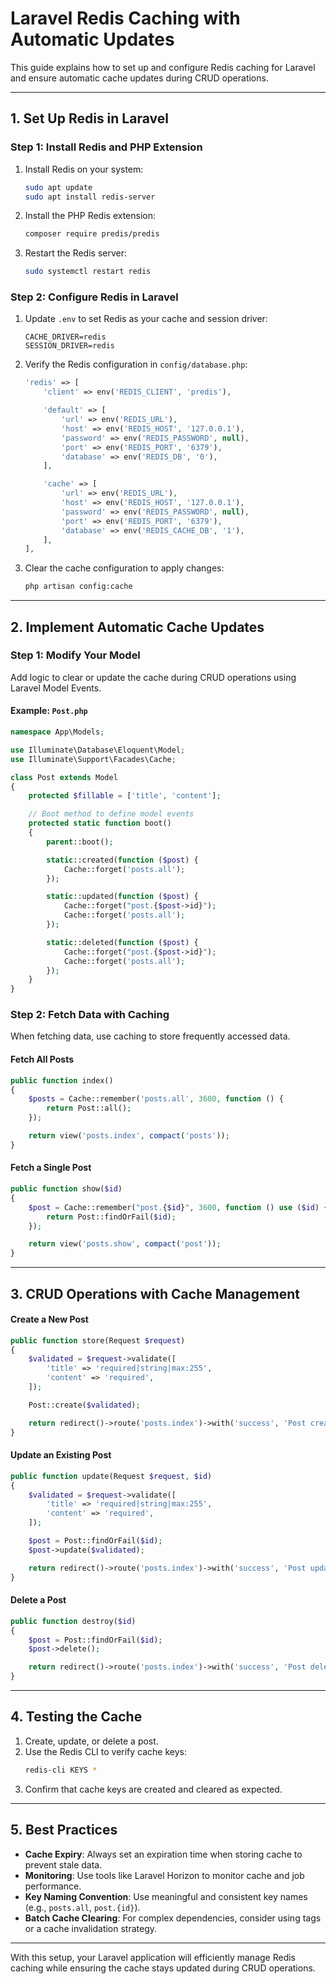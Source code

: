 # Laravel Redis Caching with Automatic Updates

This guide explains how to set up and configure Redis caching for Laravel and ensure automatic cache updates during CRUD operations.

---

## 1. **Set Up Redis in Laravel**

### Step 1: Install Redis and PHP Extension

1. Install Redis on your system:
   ```bash
   sudo apt update
   sudo apt install redis-server
   ```

2. Install the PHP Redis extension:
   ```bash
   composer require predis/predis
   ```

3. Restart the Redis server:
   ```bash
   sudo systemctl restart redis
   ```

### Step 2: Configure Redis in Laravel

1. Update `.env` to set Redis as your cache and session driver:
   ```env
   CACHE_DRIVER=redis
   SESSION_DRIVER=redis
   ```

2. Verify the Redis configuration in `config/database.php`:
   ```php
   'redis' => [
       'client' => env('REDIS_CLIENT', 'predis'),

       'default' => [
           'url' => env('REDIS_URL'),
           'host' => env('REDIS_HOST', '127.0.0.1'),
           'password' => env('REDIS_PASSWORD', null),
           'port' => env('REDIS_PORT', '6379'),
           'database' => env('REDIS_DB', '0'),
       ],

       'cache' => [
           'url' => env('REDIS_URL'),
           'host' => env('REDIS_HOST', '127.0.0.1'),
           'password' => env('REDIS_PASSWORD', null),
           'port' => env('REDIS_PORT', '6379'),
           'database' => env('REDIS_CACHE_DB', '1'),
       ],
   ],
   ```

3. Clear the cache configuration to apply changes:
   ```bash
   php artisan config:cache
   ```

---

## 2. **Implement Automatic Cache Updates**

### Step 1: Modify Your Model
Add logic to clear or update the cache during CRUD operations using Laravel Model Events.

#### Example: `Post.php`
```php
namespace App\Models;

use Illuminate\Database\Eloquent\Model;
use Illuminate\Support\Facades\Cache;

class Post extends Model
{
    protected $fillable = ['title', 'content'];

    // Boot method to define model events
    protected static function boot()
    {
        parent::boot();

        static::created(function ($post) {
            Cache::forget('posts.all');
        });

        static::updated(function ($post) {
            Cache::forget("post.{$post->id}");
            Cache::forget('posts.all');
        });

        static::deleted(function ($post) {
            Cache::forget("post.{$post->id}");
            Cache::forget('posts.all');
        });
    }
}
```

### Step 2: Fetch Data with Caching
When fetching data, use caching to store frequently accessed data.

#### Fetch All Posts
```php
public function index()
{
    $posts = Cache::remember('posts.all', 3600, function () {
        return Post::all();
    });

    return view('posts.index', compact('posts'));
}
```

#### Fetch a Single Post
```php
public function show($id)
{
    $post = Cache::remember("post.{$id}", 3600, function () use ($id) {
        return Post::findOrFail($id);
    });

    return view('posts.show', compact('post'));
}
```

---

## 3. **CRUD Operations with Cache Management**

#### Create a New Post
```php
public function store(Request $request)
{
    $validated = $request->validate([
        'title' => 'required|string|max:255',
        'content' => 'required',
    ]);

    Post::create($validated);

    return redirect()->route('posts.index')->with('success', 'Post created successfully!');
}
```

#### Update an Existing Post
```php
public function update(Request $request, $id)
{
    $validated = $request->validate([
        'title' => 'required|string|max:255',
        'content' => 'required',
    ]);

    $post = Post::findOrFail($id);
    $post->update($validated);

    return redirect()->route('posts.index')->with('success', 'Post updated successfully!');
}
```

#### Delete a Post
```php
public function destroy($id)
{
    $post = Post::findOrFail($id);
    $post->delete();

    return redirect()->route('posts.index')->with('success', 'Post deleted successfully!');
}
```

---

## 4. **Testing the Cache**

1. Create, update, or delete a post.
2. Use the Redis CLI to verify cache keys:
   ```bash
   redis-cli KEYS *
   ```
3. Confirm that cache keys are created and cleared as expected.

---

## 5. **Best Practices**

- **Cache Expiry**: Always set an expiration time when storing cache to prevent stale data.
- **Monitoring**: Use tools like Laravel Horizon to monitor cache and job performance.
- **Key Naming Convention**: Use meaningful and consistent key names (e.g., `posts.all`, `post.{id}`).
- **Batch Cache Clearing**: For complex dependencies, consider using tags or a cache invalidation strategy.

---

With this setup, your Laravel application will efficiently manage Redis caching while ensuring the cache stays updated during CRUD operations.

